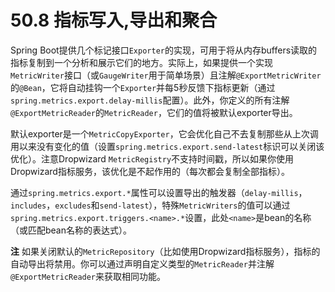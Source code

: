 # 50.8 指标写入,导出和聚合

Spring Boot提供几个标记接口`Exporter`的实现，可用于将从内存buffers读取的指标复制到一个分析和展示它们的地方。实际上，如果提供一个实现`MetricWriter`接口（或`GaugeWriter`用于简单场景）且注解`@ExportMetricWriter`的`@Bean`，它将自动挂钩一个`Exporter`并每5秒反馈下指标更新（通过`spring.metrics.export.delay-millis`配置）。此外，你定义的所有注解`@ExportMetricReader`的`MetricReader`，它们的值将被默认exporter导出。

默认exporter是一个`MetricCopyExporter`，它会优化自己不去复制那些从上次调用以来没有变化的值（设置`spring.metrics.export.send-latest`标识可以关闭该优化）。注意Dropwizard `MetricRegistry`不支持时间戳，所以如果你使用Dropwizard指标服务，该优化是不起作用的（每次都会复制全部指标）。

通过`spring.metrics.export.*`属性可以设置导出的触发器（`delay-millis`，`includes`，`excludes`和`send-latest`），特殊`MetricWriters`的值可以通过`spring.metrics.export.triggers.<name>.*`设置，此处`<name>`是bean的名称（或匹配bean名称的表达式）。

**注** 如果关闭默认的`MetricRepository`（比如使用Dropwizard指标服务），指标的自动导出将禁用。你可以通过声明自定义类型的`MetricReader`并注解`@ExportMetricReader`来获取相同功能。

